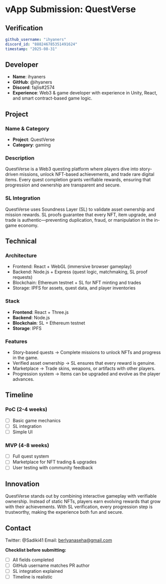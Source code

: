 # vApp Submission: QuestVerse

## Verification
```yaml
github_username: "ihyaners"
discord_id: "888246785351491624"
timestamp: "2025-08-31"
```

## Developer
- **Name**: ihyaners
- **GitHub**: @ihyaners
- **Discord**: fajlis#2574
- **Experience**: Web3 & game developer with experience in Unity, React, and smart contract-based game logic.

## Project

### Name & Category
- **Project**: QuestVerse
- **Category**: gaming

### Description
QuestVerse is a Web3 questing platform where players dive into story-driven missions, unlock NFT-based achievements, and trade rare digital items. Every quest completion grants verifiable rewards, ensuring that progression and ownership are transparent and secure.

### SL Integration  
QuestVerse uses Soundness Layer (SL) to validate asset ownership and mission rewards. SL proofs guarantee that every NFT, item upgrade, and trade is authentic—preventing duplication, fraud, or manipulation in the in-game economy.

## Technical

### Architecture
- Frontend: React + WebGL (immersive browser gameplay)
- Backend: Node.js + Express (quest logic, matchmaking, SL proof requests)
- Blockchain: Ethereum testnet + SL for NFT minting and trades
- Storage: IPFS for assets, quest data, and player inventories

### Stack
- **Frontend**: React + Three.js
- **Backend**: Node.js
- **Blockchain**: SL + Ethereum testnet
- **Storage**: IPFS

### Features
- Story-based quests → Complete missions to unlock NFTs and progress in the game.
- Verified asset ownership → SL ensures that every reward is genuine.
- Marketplace → Trade skins, weapons, or artifacts with other players.
- Progression system → Items can be upgraded and evolve as the player advances.

## Timeline

### PoC (2-4 weeks)
- [ ] Basic game mechanics
- [ ] SL integration
- [ ] Simple UI

### MVP (4-8 weeks)  
- [ ] Full quest system
- [ ] Marketplace for NFT trading & upgrades
- [ ] User testing with community feedback

## Innovation
QuestVerse stands out by combining interactive gameplay with verifiable ownership. Instead of static NFTs, players earn evolving rewards that grow with their achievements. With SL verification, every progression step is trustworthy, making the experience both fun and secure.

## Contact
Twitter: @Sadiki41
Email: berlyanaseha@gmail.com

**Checklist before submitting:**
- [ ] All fields completed
- [ ] GitHub username matches PR author  
- [ ] SL integration explained
- [ ] Timeline is realistic
